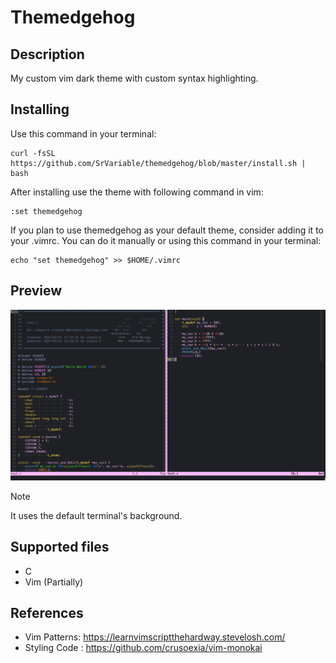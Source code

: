 # Themedgehog

## Description

My custom vim dark theme with custom syntax highlighting.

## Installing

Use this command in your terminal:

```Shell
curl -fsSL https://github.com/SrVariable/themedgehog/blob/master/install.sh | bash
```

After installing use the theme with following command in vim:

```Vim
:set themedgehog
```

If you plan to use themedgehog as your default theme, consider adding it
to your .vimrc. You can do it manually or using this command in your terminal:

```Shell
echo "set themedgehog" >> $HOME/.vimrc
```

## Preview

![C file preview](https://github.com/SrVariable/themedgehog/blob/master/preview/1.png)

> [!NOTE]
>
> It uses the default terminal's background.

## Supported files

- C
- Vim (Partially)

## References

- Vim Patterns: https://learnvimscriptthehardway.stevelosh.com/
- Styling Code : https://github.com/crusoexia/vim-monokai
